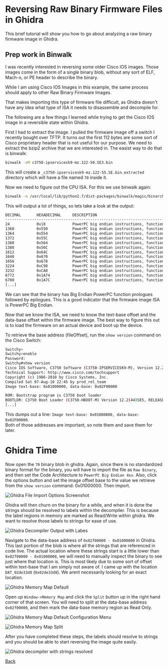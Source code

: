 # Reversing Raw Binary Firmware Files in Ghidra

This brief tutorial will show you how to go about analyzing a raw binary firmware image in Ghidra.

## Prep work in Binwalk

I was recently interested in reversing some older Cisco IOS images.  Those images come in the form of a single binary blob, without any sort of ELF, Mach-o, or PE header to describe the binary.

While I am using Cisco IOS Images in this example, the same process should apply to other Raw Binary Firmware Images.

That makes importing this type of firmware file difficult, as Ghidra doesn't have any idea what type of ISA it needs to disassemble and decompile for.

The following are a few things I learned while trying to get the Cisco IOS image in a reversible state within Ghidra.

First I had to extract the image. I pulled the firmware image off a switch I recently bought over TFTP.  It turns out the first 112 bytes are some sort of Cisco proprietary header that is not useful for our purpose.  We need to extract the bzip2 archive that we are interested in.  The easist way to do that is binwalk:

```bash
binwalk -eM c3750-ipservicesk9-mz.122-50.SE3.bin
```
This will create a `_c3750-ipservicesk9-mz.122-55.SE.bin.extracted` directory which will have a file named `70` inside it. 

Now we need to figure out the CPU ISA.  For this we use binwalk again:

```bash
binwalk -m /usr/local/lib/python2.7/dist-packages/binwalk/magic/binarch _c3750-ipservicesk9-mz.122-55.SE.bin.extracted/70
```

This will output a lot of things, so lets take a look at the output:

```bash
DECIMAL       HEXADECIMAL     DESCRIPTION
--------------------------------------------------------------------------------
24            0x18            PowerPC big endian instructions, function prologue
1360          0x550           PowerPC big endian instructions, function epilogue
1364          0x554           PowerPC big endian instructions, function epilogue
1372          0x55C           PowerPC big endian instructions, function epilogue
1380          0x564           PowerPC big endian instructions, function epilogue
1388          0x56C           PowerPC big endian instructions, function prologue
1612          0x64C           PowerPC big endian instructions, function epilogue
1648          0x670           PowerPC big endian instructions, function epilogue
1656          0x678           PowerPC big endian instructions, function prologue
3224          0xC98           PowerPC big endian instructions, function epilogue
3232          0xCA0           PowerPC big endian instructions, function prologue
6772          0x1A74          PowerPC big endian instructions, function epilogue
6780          0x1A7C          PowerPC big endian instructions, function prologue
[...]
```

We can see that the binary has Big Endian PowerPC function prologues followed by epilogues.  This is a good indicator that the firmware image ISA is PowerPC Big Endian.

Now that we know the ISA, we need to know the text-base offset and the data-base offset within the firmware image. The best way to figure this out is to load the firmware on an actual device and boot up the device.

To retrieve the base address (fileOffset), run the `show version` command on the Cisco Switch:
```bash
Switchy>
Switchy>enable
Password:
Switchy#show version
Cisco IOS Software, C3750 Software (C3750-IPSERVICESK9-M), Version 12.2(55)SE, RELEASE SOFTWARE (fc2)
Technical Support: http://www.cisco.com/techsupport
Copyright (c) 1986-2010 by Cisco Systems, Inc.
Compiled Sat 07-Aug-10 22:45 by prod_rel_team
Image text-base: 0x01000000, data-base: 0x02F00000

ROM: Bootstrap program is C3750 boot loader
BOOTLDR: C3750 Boot Loader (C3750-HBOOT-M) Version 12.2(44)SE5, RELEASE SOFTWARE (fc1)
[...]
```

This dumps out a line: `Image text-base: 0x01000000, data-base: 0x02F00000`.  
Both of those addresses are important, so note them and save them for later.

# Ghidra Time

Now open the `70` binary blob in ghidra.  Again, since there is no standardized binary format for the binary, you will have to import the file as `Raw Binary`, and then set the Code Architecture to `PowerPC Big Endian 4xx`.  Also, click the options button and set the image offset base to the value we retrieve from the `show version` command: 0x01000000.  Then import.

![Ghidra File Import Options Screenshot](https://gist.github.com/nstarke/ed0aba2c882b8b3078747a567ee00520/raw/e580a6464ce787b20ce3442490a3cc5f647a6a98/ghidra-import-file-options.png)

Ghidra will then churn on the binary for a while, and when it is done the strings should be resolved to labels within the decompiler. This is because the label regions in memory are marked as Read/Write within ghidra. We want to resolve those labels to strings for ease of use.

![Ghidra Decompiler Output with Labes](https://gist.github.com/nstarke/ed0aba2c882b8b3078747a567ee00520/raw/71968514689b2b9ebf6a9f82e12e27aa57bfb0a0/03-ghidra-decompiler-with-labels.png)

Navigate to the data-base address of `0x02f00000 - 0x01000000` in Ghidra.  This last portion of the blob is where all the strings that are referenced in code live.  The actual location where these strings start is a little lower than `0x02f00000 - 0x01000000`, we will need to manually inspect the binary to see just where that location is.  This is most likely due to some sort of offset within text-base that I am simply not aware of.  I came up with the location `DAT_02de33d8` (`0x02de33d8`).  We arent necessarily looking for an exact location.

![Ghidra Memory Map Default](https://gist.github.com/nstarke/ed0aba2c882b8b3078747a567ee00520/raw/2a2f8d79c176a22dc10333bf951497a888e25633/04-ghidra-memory-map-default.png)

Open up `Window->Memory Map` and click the `Split` button up in the right hand corner of that screen.  You will need to split at the data-base address `0x02f00000`, and then mark the data-base memory region as Read Only.  

![Ghidra Memory Map Default Configuration Menu](https://gist.github.com/nstarke/ed0aba2c882b8b3078747a567ee00520/raw/f50c6488e7414390041b06d68ff14ff4ddf399dc/05-ghidra-memory-map-split.png)

![Ghidra Memory Map Split](https://gist.github.com/nstarke/ed0aba2c882b8b3078747a567ee00520/raw/f50c6488e7414390041b06d68ff14ff4ddf399dc/06-ghidra-memory-map-readonly.png)

After you have completed these steps, the labels should resolve to strings and you should be able to start reversing the image quite easily.

![Ghidra decompiler with strings resolved](https://gist.github.com/nstarke/ed0aba2c882b8b3078747a567ee00520/raw/f50c6488e7414390041b06d68ff14ff4ddf399dc/07-ghidra-decompiler-with-strings-resolved.png)

[Back](https://nstarke.github.io/)